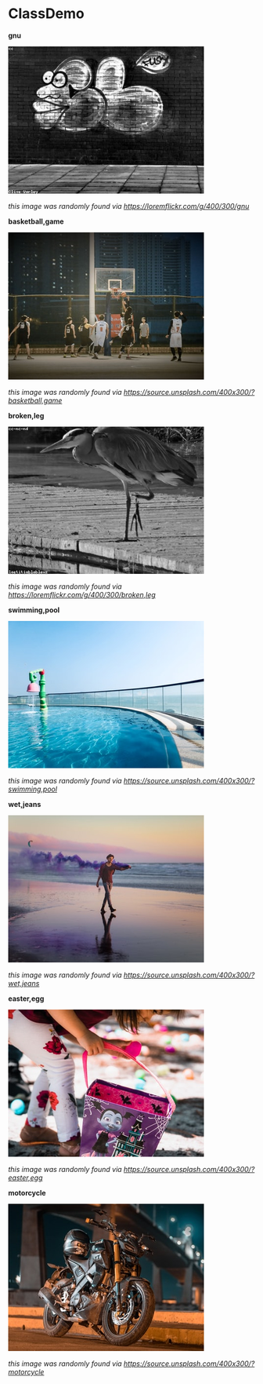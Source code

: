 # ClassDemo

**gnu**

![gnu](loremflickr_gnu.jpg)

*this image was randomly found via https://loremflickr.com/g/400/300/gnu*

**basketball,game**

![basketball,game](unsplash_basketball,game.jpg)

*this image was randomly found via https://source.unsplash.com/400x300/?basketball,game*

**broken,leg**

![broken,leg](loremflickr_broken,leg.jpg)

*this image was randomly found via https://loremflickr.com/g/400/300/broken,leg*

**swimming,pool**

![swimming,pool](unsplash_swimming,pool.jpg)

*this image was randomly found via https://source.unsplash.com/400x300/?swimming,pool*

**wet,jeans**

![wet,jeans](unsplash_wet,jeans.jpg)

*this image was randomly found via https://source.unsplash.com/400x300/?wet,jeans*

**easter,egg**

![easter,egg](unsplash_easter,egg.jpg)

*this image was randomly found via https://source.unsplash.com/400x300/?easter,egg*

**motorcycle**

![motorcycle](unsplash_motorcycle.jpg)

*this image was randomly found via https://source.unsplash.com/400x300/?motorcycle*

